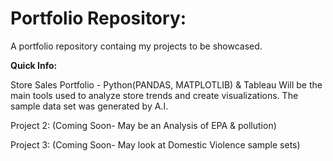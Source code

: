 # Portfolio Repository:

A portfolio repository containg my projects to be showcased.

**Quick Info:**

Store Sales Portfolio - Python(PANDAS, MATPLOTLIB) & Tableau Will be the main tools used to analyze store trends and create visualizations. The sample data set was generated by A.I.



Project 2: (Coming Soon- May be an Analysis of EPA & pollution)



Project 3: (Coming Soon- May look at Domestic Violence sample sets)
